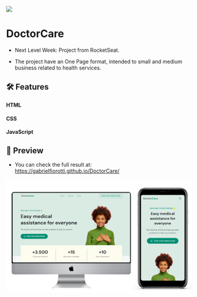 <img src="https://img.shields.io/static/v1?label=Status&message=complete&color=32CD32&style=for-the-badge"/>

# DoctorCare

* Next Level Week: Project from RocketSeat.

* The project have an One Page format, intended to small and medium business related to health services.

## 🛠️ Features

#### HTML

#### CSS

#### JavaScript

## 🎥 Preview

* You can check the full result at: https://gabrielfiorotti.github.io/DoctorCare/

<img src="./assets/Preview-DoctorCare.png">
